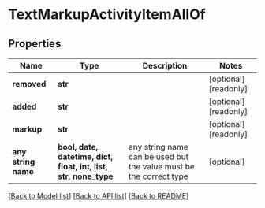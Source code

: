 # TextMarkupActivityItemAllOf


## Properties
Name | Type | Description | Notes
------------ | ------------- | ------------- | -------------
**removed** | **str** |  | [optional] [readonly] 
**added** | **str** |  | [optional] [readonly] 
**markup** | **str** |  | [optional] [readonly] 
**any string name** | **bool, date, datetime, dict, float, int, list, str, none_type** | any string name can be used but the value must be the correct type | [optional]

[[Back to Model list]](../README.md#documentation-for-models) [[Back to API list]](../README.md#documentation-for-api-endpoints) [[Back to README]](../README.md)


